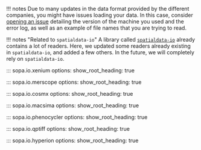!!! notes
    Due to many updates in the data format provided by the different companies, you might have issues loading your data. In this case, consider [opening an issue](https://github.com/gustaveroussy/sopa/issues) detailing the version of the machine you used and the error log, as well as an example of file names that you are trying to read.

!!! notes "Related to `spatialdata-io`"
    A library called [`spatialdata-io`](https://spatialdata.scverse.org/projects/io/en/latest/) already contains a lot of readers. Here, we updated some readers already existing in `spatialdata-io`, and added a few others. In the future, we will completely rely on `spatialdata-io`.

::: sopa.io.xenium
    options:
      show_root_heading: true

::: sopa.io.merscope
    options:
      show_root_heading: true

::: sopa.io.cosmx
    options:
      show_root_heading: true

::: sopa.io.macsima
    options:
      show_root_heading: true

::: sopa.io.phenocycler
    options:
      show_root_heading: true

::: sopa.io.qptiff
    options:
      show_root_heading: true

::: sopa.io.hyperion
    options:
      show_root_heading: true